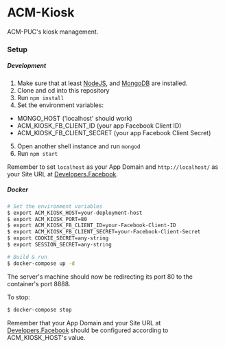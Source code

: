 # ACM-Kiosk

ACM-PUC's kiosk management.

### Setup

##### Development

1. Make sure that at least [NodeJS](https://nodejs.org/en/), and [MongoDB](https://www.mongodb.org/) are installed.
2. Clone and cd into this repository
3. Run `npm install`
4. Set the environment variables:
  - MONGO_HOST ('localhost' should work)
  - ACM_KIOSK_FB_CLIENT_ID (your app Facebook Client ID)
  - ACM_KIOSK_FB_CLIENT_SECRET (your app Facebook Client Secret)
5. Open another shell instance and run `mongod`
6. Run `npm start`

Remember to set `localhost` as your App Domain and `http://localhost/` as your
Site URL at [Developers.Facebook](https://developers.facebook.com/).

##### Docker

```sh
# Set the environment variables
$ export ACM_KIOSK_HOST=your-deployment-host
$ export ACM_KIOSK_PORT=80
$ export ACM_KIOSK_FB_CLIENT_ID=your-Facebook-Client-ID
$ export ACM_KIOSK_FB_CLIENT_SECRET=your-Facebook-Client-Secret
$ export COOKIE_SECRET=any-string
$ export SESSION_SECRET=any-string

# Build & run
$ docker-compose up -d
```

The server's machine should now be redirecting its port 80 to the container's
port 8888.

To stop:
```sh
$ docker-compose stop
```

Remember that your App Domain and your Site URL at [Developers.Facebook](https://developers.facebook.com/) should be configured
according to ACM_KIOSK_HOST's value.
